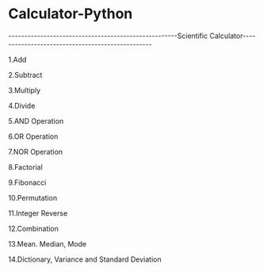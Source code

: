 # Calculator-Python
-----------------------------------------------------Scientific Calculator-------------------------------------------------

1.Add

2.Subtract

3.Multiply

4.Divide

5.AND Operation

6.OR Operation

7.NOR Operation

8.Factorial

9.Fibonacci

10.Permutation

11.Integer Reverse

12.Combination

13.Mean. Median, Mode

14.Dictionary, Variance and Standard Deviation


